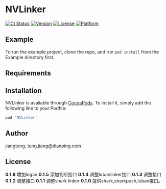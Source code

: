 # NVLinker

[![CI Status](http://img.shields.io/travis/jiangteng/NVLinker.svg?style=flat)](https://travis-ci.org/jiangteng/NVLinker)
[![Version](https://img.shields.io/cocoapods/v/NVLinker.svg?style=flat)](http://cocoapods.org/pods/NVLinker)
[![License](https://img.shields.io/cocoapods/l/NVLinker.svg?style=flat)](http://cocoapods.org/pods/NVLinker)
[![Platform](https://img.shields.io/cocoapods/p/NVLinker.svg?style=flat)](http://cocoapods.org/pods/NVLinker)

## Example

To run the example project, clone the repo, and run `pod install` from the Example directory first.

## Requirements

## Installation

NVLinker is available through [CocoaPods](http://cocoapods.org). To install
it, simply add the following line to your Podfile:

```ruby
pod 'NVLinker'
```

## Author

jiangteng, teng.jiang@dianping.com

## License
**0.1.8** 增加logan
**0.1.5** 添加判断接口
**0.1.4** 调整lubanlinker接口
**0.1.3** 调整接口
**0.1.2** 调整接口
**0.1.1** 调整shark linker
**0.1.0** 提供shark,sharkpush,luban接口。


